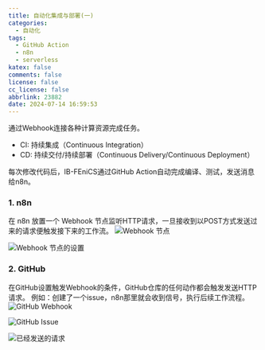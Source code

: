 ```yaml
---
title: 自动化集成与部署(一)
categories:
  - 自动化
tags:
  - GitHub Action
  - n8n
  - serverless
katex: false
comments: false
license: false
cc_license: false
abbrlink: 23882
date: 2024-07-14 16:59:53
---
```

通过Webhook连接各种计算资源完成任务。

- CI: 持续集成（Continuous Integration）
- CD: 持续交付/持续部署（Continuous Delivery/Continuous Deployment）

<!--more-->
每次修改代码后，IB-FEniCS通过GitHub Action自动完成编译、测试，发送消息给n8n。
### 1. n8n
在 n8n 放置一个 Webhook 节点监听HTTP请求，一旦接收到以POST方式发送过来的请求便触发接下来的工作流。
![Webhook 节点](https://githubimages.pengfeima.cn/images/202407141745176.png)

![Webhook 节点的设置](https://githubimages.pengfeima.cn/images/202407141707614.png)

### 2. GitHub
在GitHub设置触发Webhook的条件，GitHub仓库的任何动作都会触发发送HTTP请求。
例如：创建了一个issue，n8n那里就会收到信号，执行后续工作流程。
![GitHub Webhook](https://githubimages.pengfeima.cn/images/202407141707808.png)

![GitHub Issue](https://githubimages.pengfeima.cn/images/202407141706496.png)

![已经发送的请求](https://githubimages.pengfeima.cn/images/202407141706736.png)
